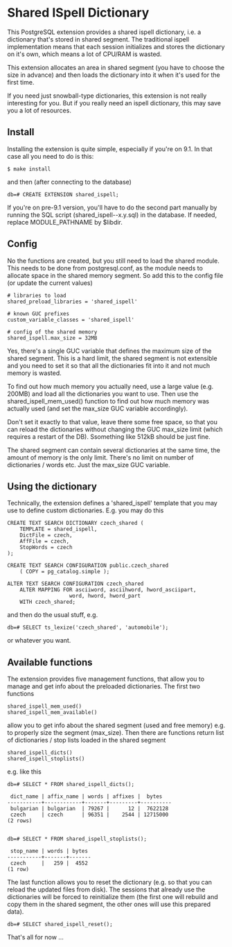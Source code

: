 Shared ISpell Dictionary
========================
This PostgreSQL extension provides a shared ispell dictionary, i.e.
a dictionary that's stored in shared segment. The traditional ispell
implementation means that each session initializes and stores the
dictionary on it's own, which means a lot of CPU/RAM is wasted.

This extension allocates an area in shared segment (you have to
choose the size in advance) and then loads the dictionary into it
when it's used for the first time.

If you need just snowball-type dictionaries, this extension is not
really interesting for you. But if you really need an ispell
dictionary, this may save you a lot of resources.


Install
-------
Installing the extension is quite simple, especially if you're on 9.1.
In that case all you need to do is this:

    $ make install

and then (after connecting to the database)

    db=# CREATE EXTENSION shared_ispell;

If you're on pre-9.1 version, you'll have to do the second part manually
by running the SQL script (shared_ispell--x.y.sql) in the database. If
needed, replace MODULE_PATHNAME by $libdir.


Config
------
No the functions are created, but you still need to load the shared
module. This needs to be done from postgresql.conf, as the module
needs to allocate space in the shared memory segment. So add this to
the config file (or update the current values)

    # libraries to load
    shared_preload_libraries = 'shared_ispell'

    # known GUC prefixes
    custom_variable_classes = 'shared_ispell'

    # config of the shared memory
    shared_ispell.max_size = 32MB

Yes, there's a single GUC variable that defines the maximum size of
the shared segment. This is a hard limit, the shared segment is not
extensible and you need to set it so that all the dictionaries fit
into it and not much memory is wasted.

To find out how much memory you actually need, use a large value
(e.g. 200MB) and load all the dictionaries you want to use. Then use
the shared_ispell_mem_used() function to find out how much memory
was actually used (and set the max_size GUC variable accordingly).

Don't set it exactly to that value, leave there some free space,
so that you can reload the dictionaries without changing the GUC
max_size limit (which requires a restart of the DB). Ssomething
like 512kB should be just fine.

The shared segment can contain several dictionaries at the same time,
the amount of memory is the only limit. There's no limit on number
of dictionaries / words etc. Just the max_size GUC variable.


Using the dictionary
--------------------
Technically, the extension defines a 'shared_ispell' template that
you may use to define custom dictionaries. E.g. you may do this

    CREATE TEXT SEARCH DICTIONARY czech_shared (
        TEMPLATE = shared_ispell,
        DictFile = czech,
        AffFile = czech,
        StopWords = czech
    );

    CREATE TEXT SEARCH CONFIGURATION public.czech_shared
        ( COPY = pg_catalog.simple );

    ALTER TEXT SEARCH CONFIGURATION czech_shared
        ALTER MAPPING FOR asciiword, asciihword, hword_asciipart,
                        word, hword, hword_part
        WITH czech_shared;

and then do the usual stuff, e.g.

    db=# SELECT ts_lexize('czech_shared', 'automobile');

or whatever you want.


Available functions
-------------------
The extension provides five management functions, that allow you to
manage and get info about the preloaded dictionaries. The first two
functions

    shared_ispell_mem_used()
    shared_ispell_mem_available()

allow you to get info about the shared segment (used and free memory)
e.g. to properly size the segment (max_size). Then there are functions
return list of dictionaries / stop lists loaded in the shared segment

    shared_ispell_dicts()
    shared_ispell_stoplists()

e.g. like this

    db=# SELECT * FROM shared_ispell_dicts();

     dict_name | affix_name | words | affixes |  bytes   
    -----------+------------+-------+---------+----------
     bulgarian | bulgarian  | 79267 |      12 |  7622128
     czech     | czech      | 96351 |    2544 | 12715000
    (2 rows)


    db=# SELECT * FROM shared_ispell_stoplists();

     stop_name | words | bytes 
    -----------+-------+-------
     czech     |   259 |  4552
    (1 row)

The last function allows you to reset the dictionary (e.g. so that you
can reload the updated files from disk). The sessions that already use
the dictionaries will be forced to reinitialize them (the first one
will rebuild and copy them in the shared segment, the other ones will
use this prepared data).

    db=# SELECT shared_ispell_reset();

That's all for now ...
